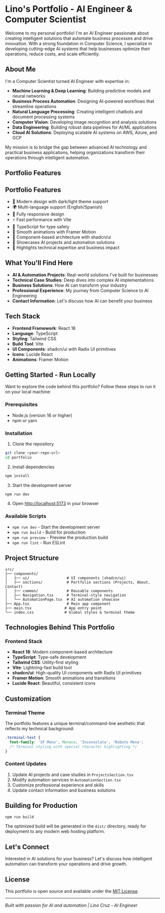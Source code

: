 # Lino's Portfolio - AI Engineer & Computer Scientist

Welcome to my personal portfolio! I'm an AI Engineer passionate about creating intelligent solutions that automate business processes and drive innovation. With a strong foundation in Computer Science, I specialize in developing cutting-edge AI systems that help businesses optimize their operations, reduce costs, and scale efficiently.

## About Me

I'm a Computer Scientist turned AI Engineer with expertise in:
- **Machine Learning & Deep Learning**: Building predictive models and neural networks
- **Business Process Automation**: Designing AI-powered workflows that streamline operations
- **Natural Language Processing**: Creating intelligent chatbots and document processing systems
- **Computer Vision**: Developing image recognition and analysis solutions
- **Data Engineering**: Building robust data pipelines for AI/ML applications
- **Cloud AI Solutions**: Deploying scalable AI systems on AWS, Azure, and GCP

My mission is to bridge the gap between advanced AI technology and practical business applications, helping organizations transform their operations through intelligent automation.

## Portfolio Features

## Portfolio Features

- 🎨 Modern design with dark/light theme support
- 🌍 Multi-language support (English/Spanish)
- 📱 Fully responsive design
- ⚡ Fast performance with Vite
- 🎯 TypeScript for type safety
- 🎪 Smooth animations with Framer Motion
- 🧩 Component-based architecture with shadcn/ui
- 💼 Showcases AI projects and automation solutions
- 🤖 Highlights technical expertise and business impact

## What You'll Find Here

- **AI & Automation Projects**: Real-world solutions I've built for businesses
- **Technical Case Studies**: Deep dives into complex AI implementations
- **Business Solutions**: How AI can transform your industry
- **Professional Experience**: My journey from Computer Science to AI Engineering
- **Contact Information**: Let's discuss how AI can benefit your business

## Tech Stack

- **Frontend Framework**: React 18
- **Language**: TypeScript
- **Styling**: Tailwind CSS
- **Build Tool**: Vite
- **UI Components**: shadcn/ui with Radix UI primitives
- **Icons**: Lucide React
- **Animations**: Framer Motion

## Getting Started - Run Locally

Want to explore the code behind this portfolio? Follow these steps to run it on your local machine:

### Prerequisites

- Node.js (version 16 or higher)
- npm or yarn

### Installation

1. Clone the repository
```bash
git clone <your-repo-url>
cd portfolio
```

2. Install dependencies
```bash
npm install
```

3. Start the development server
```bash
npm run dev
```

4. Open [http://localhost:5173](http://localhost:5173) in your browser

### Available Scripts

- `npm run dev` - Start the development server
- `npm run build` - Build for production
- `npm run preview` - Preview the production build
- `npm run lint` - Run ESLint

## Project Structure

```
src/
├── components/
│   ├── ui/                 # UI components (shadcn/ui)
│   ├── sections/           # Portfolio sections (Projects, About, Contact)
│   ├── common/             # Reusable components
│   ├── Navigation.tsx      # Terminal-style navigation
│   └── AutomationPage.tsx  # AI automation showcase
├── App.tsx                 # Main app component
├── main.tsx               # App entry point
└── index.css              # Global styles & terminal theme
```

## Technologies Behind This Portfolio

### Frontend Stack
- **React 18**: Modern component-based architecture
- **TypeScript**: Type-safe development
- **Tailwind CSS**: Utility-first styling
- **Vite**: Lightning-fast build tool
- **shadcn/ui**: High-quality UI components with Radix UI primitives
- **Framer Motion**: Smooth animations and transitions
- **Lucide React**: Beautiful, consistent icons

## Customization

### Terminal Theme
The portfolio features a unique terminal/command-line aesthetic that reflects my technical background:

```css
.terminal-text {
  font-family: 'SF Mono', Monaco, 'Inconsolata', 'Roboto Mono';
  /* Terminal styling with special character highlighting */
}
```

### Content Updates
1. Update AI projects and case studies in `ProjectsSection.tsx`
2. Modify automation services in `AutomationSection.tsx`
3. Customize professional experience and skills
4. Update contact information and business solutions

## Building for Production

```bash
npm run build
```

The optimized build will be generated in the `dist/` directory, ready for deployment to any modern web hosting platform.

## Let's Connect

Interested in AI solutions for your business? Let's discuss how intelligent automation can transform your operations and drive growth.

## License

This portfolio is open source and available under the [MIT License](LICENSE).

---

*Built with passion for AI and automation | Lino Cruz - AI Engineer*
